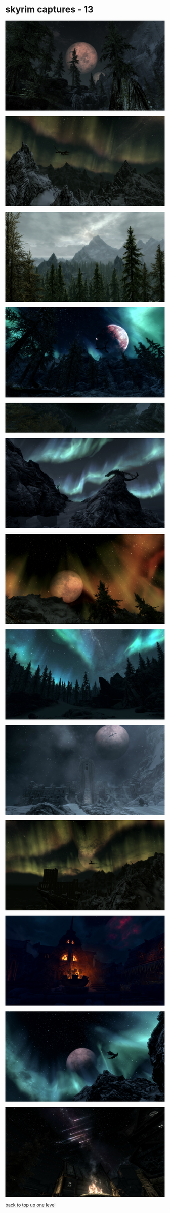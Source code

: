# skyrim captures - 13
[![1094574-1321433670.jpg](/desktop/skyrim%20captures/1094574-1321433670.jpg "1094574-1321433670.jpg")](/desktop/skyrim%20captures/1094574-1321433670.jpg)

[![26PUO4c.png](/desktop/skyrim%20captures/26PUO4c.png "26PUO4c.png")](/desktop/skyrim%20captures/26PUO4c.png)

[![2sgKskc.png](/desktop/skyrim%20captures/2sgKskc.png "2sgKskc.png")](/desktop/skyrim%20captures/2sgKskc.png)

[![8e63d03e1e07989190012a8ad28efb35-d4m0yob.jpg](/desktop/skyrim%20captures/8e63d03e1e07989190012a8ad28efb35-d4m0yob.jpg "8e63d03e1e07989190012a8ad28efb35-d4m0yob.jpg")](/desktop/skyrim%20captures/8e63d03e1e07989190012a8ad28efb35-d4m0yob.jpg)

[![cYH2nsA.jpg](/desktop/skyrim%20captures/cYH2nsA.jpg "cYH2nsA.jpg")](/desktop/skyrim%20captures/cYH2nsA.jpg)

[![IOTstTl.jpg](/desktop/skyrim%20captures/IOTstTl.jpg "IOTstTl.jpg")](/desktop/skyrim%20captures/IOTstTl.jpg)

[![jeER88G.png](/desktop/skyrim%20captures/jeER88G.png "jeER88G.png")](/desktop/skyrim%20captures/jeER88G.png)

[![JKMYQcN.jpg](/desktop/skyrim%20captures/JKMYQcN.jpg "JKMYQcN.jpg")](/desktop/skyrim%20captures/JKMYQcN.jpg)

[![MVlpPnI.jpg](/desktop/skyrim%20captures/MVlpPnI.jpg "MVlpPnI.jpg")](/desktop/skyrim%20captures/MVlpPnI.jpg)

[![NwA8tbi.png](/desktop/skyrim%20captures/NwA8tbi.png "NwA8tbi.png")](/desktop/skyrim%20captures/NwA8tbi.png)

[![uya25hS.jpg](/desktop/skyrim%20captures/uya25hS.jpg "uya25hS.jpg")](/desktop/skyrim%20captures/uya25hS.jpg)

[![Y4OwLAr.png](/desktop/skyrim%20captures/Y4OwLAr.png "Y4OwLAr.png")](/desktop/skyrim%20captures/Y4OwLAr.png)

[![YNj67nj.jpg](/desktop/skyrim%20captures/YNj67nj.jpg "YNj67nj.jpg")](/desktop/skyrim%20captures/YNj67nj.jpg)



[back to top](#)
[up one level](/desktop/README.MD)
